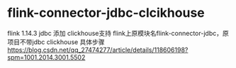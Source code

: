 # flink-connector-jdbc-clcikhouse

flink 1.14.3 jdbc 添加 clickhouse支持
flink上原模块名flink-connector-jdbc，原项目不带jdbc clickhouse
具体步骤
https://blog.csdn.net/qq_27474277/article/details/118606198?spm=1001.2014.3001.5502
